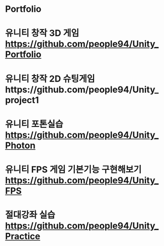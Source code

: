 # Portfolio
# 유니티 창작 3D 게임 https://github.com/people94/Unity_Portfolio
# 유니티 창작 2D 슈팅게임https://github.com/people94/Unity_project1
# 유니티 포톤실습 https://github.com/people94/Unity_Photon
# 유니티 FPS 게임 기본기능 구현해보기 https://github.com/people94/Unity_FPS
# 절대강좌 실습 https://github.com/people94/Unity_Practice
